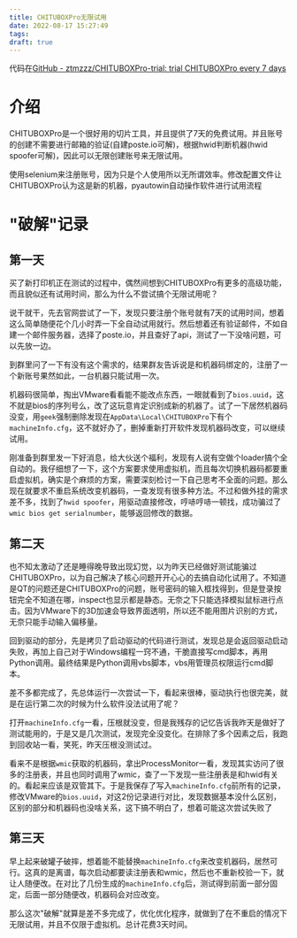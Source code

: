 ```yaml
---
title: CHITUBOXPro无限试用
date: 2022-08-17 15:27:49
tags:
draft: true
---
```


代码在[GitHub - ztmzzz/CHITUBOXPro-trial: trial CHITUBOXPro every 7 days](https://github.com/ztmzzz/CHITUBOXPro-trial)

# 介绍

CHITUBOXPro是一个很好用的切片工具，并且提供了7天的免费试用。并且账号的创建不需要进行邮箱的验证(自建poste.io可解)，根据hwid判断机器(hwid spoofer可解)，因此可以无限创建账号来无限试用。

使用selenium来注册账号，因为只是个人使用所以无所谓效率。修改配置文件让CHITUBOXPro认为这是新的机器，pyautowin自动操作软件进行试用流程

# "破解"记录

## 第一天

买了新打印机正在测试的过程中，偶然间想到CHITUBOXPro有更多的高级功能，而且貌似还有试用时间，那么为什么不尝试搞个无限试用呢？

说干就干，先去官网尝试了一下，发现只要注册个账号就有7天的试用时间，想着这么简单随便花个几小时弄一下全自动试用就行。然后想着还有验证邮件，不如自建一个邮件服务器，选择了poste.io，并且查好了api，测试了一下没啥问题，可以先放一边。

到群里问了一下有没有这个需求的，结果群友告诉说是和机器码绑定的，注册了一个新账号果然如此，一台机器只能试用一次。

机器码很简单，掏出VMware看看能不能改点东西，一眼就看到了`bios.uuid`，这不就是bios的序列号么，改了这玩意肯定识别成新的机器了。试了一下居然机器码没变，用`geek`强制删除发现在`AppData\Local\CHITUBOXPro`下有个`machineInfo.cfg`，这不就好办了，删掉重新打开软件发现机器码改变，可以继续试用。

刚准备到群里发一下好消息，给大伙送个福利，发现有人说有空做个loader搞个全自动的。我仔细想了一下，这个方案要求使用虚拟机，而且每次切换机器码都要重启虚拟机，确实是个麻烦的方案，需要深刻检讨一下自己思考不全面的问题。那么现在就要求不重启系统改变机器码，一查发现有很多种方法。不过和做外挂的需求差不多，找到了`hwid spoofer`，用驱动直接修改，哼哧哼哧一顿找，成功骗过了`wmic bios get serialnumber`，能够返回修改的数据。

## 第二天

也不知太激动了还是睡得晚导致出现幻觉，以为昨天已经做好测试能骗过CHITUBOXPro，以为自己解决了核心问题开开心心的去搞自动化试用了。不知道是QT的问题还是CHITUBOXPro的问题，账号密码的输入框找得到，但是登录按钮完全不知道在哪，inspect也显示都是静态。无奈之下只能选择模拟鼠标进行点击。因为VMware下的3D加速会导致界面透明，所以还不能用图片识别的方式，无奈只能手动输入偏移量。

回到驱动的部分，先是拷贝了启动驱动的代码进行测试，发现总是会返回驱动启动失败，再加上自己对于Windows编程一窍不通，干脆直接写cmd脚本，再用Python调用。最终结果是Python调用vbs脚本，vbs用管理员权限运行cmd脚本。

差不多都完成了，先总体运行一次尝试一下，看起来很棒，驱动执行也很完美，就是在运行第二次的时候为什么软件没法试用了呢？

打开`machineInfo.cfg`一看，压根就没变，但是我残存的记忆告诉我昨天是做好了测试能用的，于是又是几次测试，发现完全没变化。在排除了多个因素之后，我跑到回收站一看，笑死，昨天压根没测试过。

看来不是根据`wmic`获取的机器码，拿出ProcessMonitor一看，发现其实访问了很多的注册表，并且也同时调用了wmic，查了一下发现一些注册表是和hwid有关的。看起来应该是双管其下。于是我保存了写入`machineInfo.cfg`前所有的记录，修改VMware的`bios.uuid`，对这2份记录进行对比，发现数据基本没什么区别，区别的部分和机器码也没啥关系，这下搞不明白了，想着可能这次尝试失败了

## 第三天

早上起来破罐子破摔，想着能不能替换`machineInfo.cfg`来改变机器码，居然可行。这真的是离谱，每次启动都要读注册表和wmic，然后也不重新校验一下，就让人随便改。在对比了几份生成的`machineInfo.cfg`后，测试得到前面一部分固定，后面一部分随便改，机器码会对应改变。

那么这次"破解"就算是差不多完成了，优化优化程序，就做到了在不重启的情况下无限试用，并且不仅限于虚拟机。总计花费3天时间。
